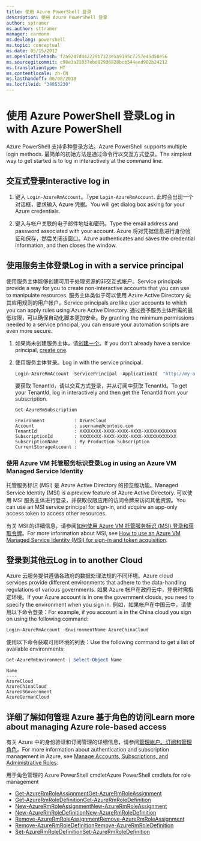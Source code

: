 ```yaml
---
title: 使用 Azure PowerShell 登录
description: 使用 Azure PowerShell 登录
author: sptramer
ms.author: sttramer
manager: carmonm
ms.devlang: powershell
ms.topic: conceptual
ms.date: 05/15/2017
ms.openlocfilehash: f2a9247d442229b7323e5a9195c7257e45d58e56
ms.sourcegitcommit: c98e3a21037ebd82936828bcb544eed902b24212
ms.translationtype: HT
ms.contentlocale: zh-CN
ms.lasthandoff: 06/08/2018
ms.locfileid: "34853230"
---
```

# <a name="log-in-with-azure-powershell"></a><span data-ttu-id="af261-103">使用 Azure PowerShell 登录</span><span class="sxs-lookup"><span data-stu-id="af261-103">Log in with Azure PowerShell</span></span>

<span data-ttu-id="af261-104">Azure PowerShell 支持多种登录方法。</span><span class="sxs-lookup"><span data-stu-id="af261-104">Azure PowerShell supports multiple login methods.</span></span> <span data-ttu-id="af261-105">最简单的初始方法是通过命令行以交互方式登录。</span><span class="sxs-lookup"><span data-stu-id="af261-105">The simplest way to get started is to log in interactively at the command line.</span></span>

## <a name="interactive-log-in"></a><span data-ttu-id="af261-106">交互式登录</span><span class="sxs-lookup"><span data-stu-id="af261-106">Interactive log in</span></span>

1. <span data-ttu-id="af261-107">键入 `Login-AzureRmAccount`。</span><span class="sxs-lookup"><span data-stu-id="af261-107">Type `Login-AzureRmAccount`.</span></span> <span data-ttu-id="af261-108">此时会出现一个对话框，要求输入 Azure 凭据。</span><span class="sxs-lookup"><span data-stu-id="af261-108">You will get dialog box asking for your Azure credentials.</span></span>

2. <span data-ttu-id="af261-109">键入与帐户关联的电子邮件地址和密码。</span><span class="sxs-lookup"><span data-stu-id="af261-109">Type the email address and password associated with your account.</span></span> <span data-ttu-id="af261-110">Azure 将对凭据信息进行身份验证和保存，然后关闭该窗口。</span><span class="sxs-lookup"><span data-stu-id="af261-110">Azure authenticates and saves the credential information, and then closes the window.</span></span>

## <a name="log-in-with-a-service-principal"></a><span data-ttu-id="af261-111">使用服务主体登录</span><span class="sxs-lookup"><span data-stu-id="af261-111">Log in with a service principal</span></span>

<span data-ttu-id="af261-112">使用服务主体能够创建可用于处理资源的非交互式帐户。</span><span class="sxs-lookup"><span data-stu-id="af261-112">Service principals provide a way for you to create non-interactive accounts that you can use to manipulate resources.</span></span> <span data-ttu-id="af261-113">服务主体类似于可以使用 Azure Active Directory 向其应用规则的用户帐户。</span><span class="sxs-lookup"><span data-stu-id="af261-113">Service principals are like user accounts to which you can apply rules using Azure Active Directory.</span></span> <span data-ttu-id="af261-114">通过授予服务主体所需的最低权限，可以确保自动化脚本更加安全。</span><span class="sxs-lookup"><span data-stu-id="af261-114">By granting the minimum permissions needed to a service principal, you can ensure your automation scripts are even more secure.</span></span>

1. <span data-ttu-id="af261-115">如果尚未创建服务主体，请[创建一个](create-azure-service-principal-azureps.md)。</span><span class="sxs-lookup"><span data-stu-id="af261-115">If you don't already have a service principal, [create one](create-azure-service-principal-azureps.md).</span></span>

2. <span data-ttu-id="af261-116">使用服务主体登录。</span><span class="sxs-lookup"><span data-stu-id="af261-116">Log in with the service principal.</span></span>

    ```powershell
    Login-AzureRmAccount -ServicePrincipal -ApplicationId  "http://my-app" -Credential $pscredential -TenantId $tenantid
    ```

    <span data-ttu-id="af261-117">要获取 TenantId，请以交互方式登录，并从订阅中获取 TenantId。</span><span class="sxs-lookup"><span data-stu-id="af261-117">To get your TenantId, log in interactively and then get the TenantId from your subscription.</span></span>

    ```powershell
    Get-AzureRmSubscription
    ```

    ```
    Environment           : AzureCloud
    Account               : username@contoso.com
    TenantId              : XXXXXXXX-XXXX-XXXX-XXXX-XXXXXXXXXXXX
    SubscriptionId        : XXXXXXXX-XXXX-XXXX-XXXX-XXXXXXXXXXXX
    SubscriptionName      : My Production Subscription
    CurrentStorageAccount :
    ```

### <a name="log-in-using-an-azure-vm-managed-service-identity"></a><span data-ttu-id="af261-118">使用 Azure VM 托管服务标识登录</span><span class="sxs-lookup"><span data-stu-id="af261-118">Log in using an Azure VM Managed Service Identity</span></span>

<span data-ttu-id="af261-119">托管服务标识 (MSI) 是 Azure Active Directory 的预览版功能。</span><span class="sxs-lookup"><span data-stu-id="af261-119">Managed Service Identity (MSI) is a preview feature of Azure Active Directory.</span></span> <span data-ttu-id="af261-120">可以使用 MSI 服务主体进行登录，并获取仅限应用的访问令牌来访问其他资源。</span><span class="sxs-lookup"><span data-stu-id="af261-120">You can use an MSI service principal for sign-in, and acquire an app-only access token to access other resources.</span></span>

<span data-ttu-id="af261-121">有关 MSI 的详细信息，请参阅[如何使用 Azure VM 托管服务标识 (MSI) 登录和获取令牌](/azure/active-directory/msi-how-to-get-access-token-using-msi)。</span><span class="sxs-lookup"><span data-stu-id="af261-121">For more information about MSI, see [How to use an Azure VM Managed Service Identity (MSI) for sign-in and token acquisition](/azure/active-directory/msi-how-to-get-access-token-using-msi).</span></span>

## <a name="log-in-to-another-cloud"></a><span data-ttu-id="af261-122">登录到其他云</span><span class="sxs-lookup"><span data-stu-id="af261-122">Log in to another Cloud</span></span>

<span data-ttu-id="af261-123">Azure 云服务提供遵循各政府的数据处理法规的不同环境。</span><span class="sxs-lookup"><span data-stu-id="af261-123">Azure cloud services provide different environments that adhere to the data-handling regulations of various governments.</span></span> <span data-ttu-id="af261-124">如果 Azure 帐户在政府云中，登录时需指定环境。</span><span class="sxs-lookup"><span data-stu-id="af261-124">If your Azure account is in one the government clouds, you need to specify the environment when you sign in.</span></span> <span data-ttu-id="af261-125">例如，如果帐户在中国云中，请使用以下命令登录：</span><span class="sxs-lookup"><span data-stu-id="af261-125">For example, if you account is in the China cloud you sign on using the following command:</span></span>

```powershell
Login-AzureRmAccount -EnvironmentName AzureChinaCloud
```

<span data-ttu-id="af261-126">使用以下命令获取可用环境的列表：</span><span class="sxs-lookup"><span data-stu-id="af261-126">Use the following command to get a list of available environments:</span></span>

```powershell
Get-AzureRmEnvironment | Select-Object Name
```

```
Name
----
AzureCloud
AzureChinaCloud
AzureUSGovernment
AzureGermanCloud
```

## <a name="learn-more-about-managing-azure-role-based-access"></a><span data-ttu-id="af261-127">详细了解如何管理 Azure 基于角色的访问</span><span class="sxs-lookup"><span data-stu-id="af261-127">Learn more about managing Azure role-based access</span></span>

<span data-ttu-id="af261-128">有关 Azure 中的身份验证和订阅管理的详细信息，请参阅[管理帐户、订阅和管理角色](/azure/active-directory/role-based-access-control-configure)。</span><span class="sxs-lookup"><span data-stu-id="af261-128">For more information about authentication and subscription management in Azure, see [Manage Accounts, Subscriptions, and Administrative Roles](/azure/active-directory/role-based-access-control-configure).</span></span>

<span data-ttu-id="af261-129">用于角色管理的 Azure PowerShell cmdlet</span><span class="sxs-lookup"><span data-stu-id="af261-129">Azure PowerShell cmdlets for role management</span></span>

* [<span data-ttu-id="af261-130">Get-AzureRmRoleAssignment</span><span class="sxs-lookup"><span data-stu-id="af261-130">Get-AzureRmRoleAssignment</span></span>](/powershell/module/AzureRM.Resources/Get-AzureRmRoleAssignment)
* [<span data-ttu-id="af261-131">Get-AzureRmRoleDefinition</span><span class="sxs-lookup"><span data-stu-id="af261-131">Get-AzureRmRoleDefinition</span></span>](/powershell/module/AzureRM.Resources/Get-AzureRmRoleDefinition)
* [<span data-ttu-id="af261-132">New-AzureRmRoleAssignment</span><span class="sxs-lookup"><span data-stu-id="af261-132">New-AzureRmRoleAssignment</span></span>](/powershell/module/AzureRM.Resources/New-AzureRmRoleAssignment)
* [<span data-ttu-id="af261-133">New-AzureRmRoleDefinition</span><span class="sxs-lookup"><span data-stu-id="af261-133">New-AzureRmRoleDefinition</span></span>](/powershell/module/AzureRM.Resources/New-AzureRmRoleDefinition)
* [<span data-ttu-id="af261-134">Remove-AzureRmRoleAssignment</span><span class="sxs-lookup"><span data-stu-id="af261-134">Remove-AzureRmRoleAssignment</span></span>](/powershell/module/AzureRM.Resources/Remove-AzureRmRoleAssignment)
* [<span data-ttu-id="af261-135">Remove-AzureRmRoleDefinition</span><span class="sxs-lookup"><span data-stu-id="af261-135">Remove-AzureRmRoleDefinition</span></span>](/powershell/module/AzureRM.Resources/Remove-AzureRmRoleDefinition)
* [<span data-ttu-id="af261-136">Set-AzureRmRoleDefinition</span><span class="sxs-lookup"><span data-stu-id="af261-136">Set-AzureRmRoleDefinition</span></span>](/powershell/moduel/AzureRM.Resources/Set-AzureRmRoleDefinition)
